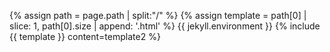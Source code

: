---
---
{% assign path = page.path | split:"/" %}
{% assign template = path[0] | slice: 1, path[0].size | append: '.html'  %}
{{ jekyll.environment }}
{% include {{ template }} content=template2 %}
